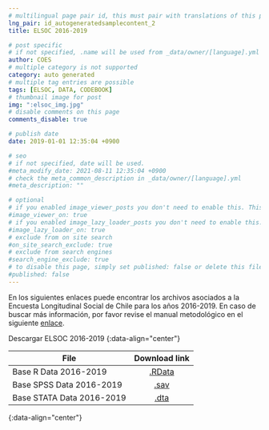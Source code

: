 ```yaml
---
# multilingual page pair id, this must pair with translations of this page. (This name must be unique)
lng_pair: id_autogeneratedsamplecontent_2
title: ELSOC 2016-2019

# post specific
# if not specified, .name will be used from _data/owner/[language].yml
author: COES
# multiple category is not supported
category: auto generated
# multiple tag entries are possible
tags: [ELSOC, DATA, CODEBOOK]
# thumbnail image for post
img: ":elsoc_img.jpg"
# disable comments on this page
comments_disable: true

# publish date
date: 2019-01-01 12:35:04 +0900

# seo
# if not specified, date will be used.
#meta_modify_date: 2021-08-11 12:35:04 +0900
# check the meta_common_description in _data/owner/[language].yml
#meta_description: ""

# optional
# if you enabled image_viewer_posts you don't need to enable this. This is only if image_viewer_posts = false
#image_viewer_on: true
# if you enabled image_lazy_loader_posts you don't need to enable this. This is only if image_lazy_loader_posts = false
#image_lazy_loader_on: true
# exclude from on site search
#on_site_search_exclude: true
# exclude from search engines
#search_engine_exclude: true
# to disable this page, simply set published: false or delete this file
#published: false
---
```


<!-- outline-start -->

En los siguientes enlaces puede encontrar los archivos asociados a la Encuesta Longitudinal Social de Chile para los años 2016-2019. En caso de buscar más información, por favor revise el manual metodológico en el siguiente [enlace](https://coes.cl/encuesta-panel-manuales-metodologico-espanol/).


Descargar ELSOC 2016-2019
{:data-align="center"}
        

|File                 |   Download link                           |
| ------------------- | :---------------------------------------: |
| Base R Data 2016-2019    |[.RData](https://dataverse.harvard.edu/file.xhtml?fileId=4606527&version=1.0)           |
| Base SPSS Data 2016-2019 |[.sav](https://dataverse.harvard.edu/file.xhtml?fileId=4606526&version=1.0)             |
| Base STATA Data 2016-2019|[.dta](https://dataverse.harvard.edu/file.xhtml?fileId=4606528&version=1.0)             |
{:data-align="center"}

<!-- outline-end -->
